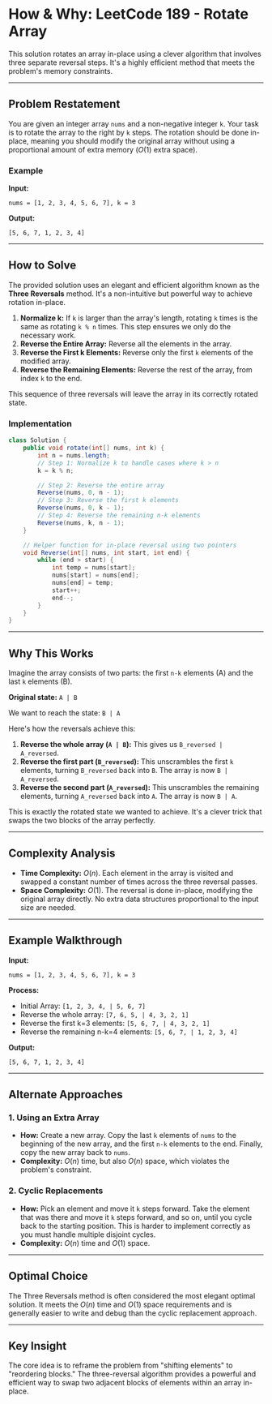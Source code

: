 # How & Why: LeetCode 189 - Rotate Array

This solution rotates an array in-place using a clever algorithm that involves three separate reversal steps. It's a highly efficient method that meets the problem's memory constraints.

---

## Problem Restatement

You are given an integer array `nums` and a non-negative integer `k`. Your task is to rotate the array to the right by `k` steps. The rotation should be done in-place, meaning you should modify the original array without using a proportional amount of extra memory ($O(1)$ extra space).

### Example

**Input:**
```
nums = [1, 2, 3, 4, 5, 6, 7], k = 3
```
**Output:**
```
[5, 6, 7, 1, 2, 3, 4]
```

---

## How to Solve

The provided solution uses an elegant and efficient algorithm known as the **Three Reversals** method. It's a non-intuitive but powerful way to achieve rotation in-place.

1. **Normalize k:** If `k` is larger than the array's length, rotating `k` times is the same as rotating `k % n` times. This step ensures we only do the necessary work.
2. **Reverse the Entire Array:** Reverse all the elements in the array.
3. **Reverse the First k Elements:** Reverse only the first `k` elements of the modified array.
4. **Reverse the Remaining Elements:** Reverse the rest of the array, from index `k` to the end.

This sequence of three reversals will leave the array in its correctly rotated state.

### Implementation

```java
class Solution {
    public void rotate(int[] nums, int k) {
        int n = nums.length;
        // Step 1: Normalize k to handle cases where k > n
        k = k % n;

        // Step 2: Reverse the entire array
        Reverse(nums, 0, n - 1);
        // Step 3: Reverse the first k elements
        Reverse(nums, 0, k - 1);
        // Step 4: Reverse the remaining n-k elements
        Reverse(nums, k, n - 1);
    }

    // Helper function for in-place reversal using two pointers
    void Reverse(int[] nums, int start, int end) {
        while (end > start) {
            int temp = nums[start];
            nums[start] = nums[end];
            nums[end] = temp;
            start++;
            end--;
        }
    }
}
```

---

## Why This Works

Imagine the array consists of two parts: the first `n-k` elements (A) and the last `k` elements (B).

**Original state:** `A | B`

We want to reach the state: `B | A`

Here's how the reversals achieve this:

1. **Reverse the whole array (`A | B`):** This gives us `B_reversed | A_reversed`.
2. **Reverse the first part (`B_reversed`):** This unscrambles the first `k` elements, turning `B_reversed` back into `B`. The array is now `B | A_reversed`.
3. **Reverse the second part (`A_reversed`):** This unscrambles the remaining elements, turning `A_reversed` back into `A`. The array is now `B | A`.

This is exactly the rotated state we wanted to achieve. It's a clever trick that swaps the two blocks of the array perfectly.

---

## Complexity Analysis

- **Time Complexity:** $O(n)$. Each element in the array is visited and swapped a constant number of times across the three reversal passes.
- **Space Complexity:** $O(1)$. The reversal is done in-place, modifying the original array directly. No extra data structures proportional to the input size are needed.

---

## Example Walkthrough

**Input:**
```
nums = [1, 2, 3, 4, 5, 6, 7], k = 3
```

**Process:**

- Initial Array: `[1, 2, 3, 4, | 5, 6, 7]`
- Reverse the whole array: `[7, 6, 5, | 4, 3, 2, 1]`
- Reverse the first k=3 elements: `[5, 6, 7, | 4, 3, 2, 1]`
- Reverse the remaining n-k=4 elements: `[5, 6, 7, | 1, 2, 3, 4]`

**Output:**
```
[5, 6, 7, 1, 2, 3, 4]
```

---

## Alternate Approaches

### 1. Using an Extra Array
   - **How:** Create a new array. Copy the last `k` elements of `nums` to the beginning of the new array, and the first `n-k` elements to the end. Finally, copy the new array back to `nums`.
   - **Complexity:** $O(n)$ time, but also $O(n)$ space, which violates the problem's constraint.

### 2. Cyclic Replacements
   - **How:** Pick an element and move it `k` steps forward. Take the element that was there and move it `k` steps forward, and so on, until you cycle back to the starting position. This is harder to implement correctly as you must handle multiple disjoint cycles.
   - **Complexity:** $O(n)$ time and $O(1)$ space.

---

## Optimal Choice

The Three Reversals method is often considered the most elegant optimal solution. It meets the $O(n)$ time and $O(1)$ space requirements and is generally easier to write and debug than the cyclic replacement approach.

---

## Key Insight

The core idea is to reframe the problem from "shifting elements" to "reordering blocks." The three-reversal algorithm provides a powerful and efficient way to swap two adjacent blocks of elements within an array in-place.